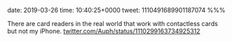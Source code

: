 date: 2019-03-26
time: 10:40:25+0000
tweet: 1110491689901187074
%%%

There are card readers in the real world that work with contactless cards but not my iPhone. [twitter.com/Auph/status/1110299163734925312](https://twitter.com/Auph/status/1110299163734925312)
